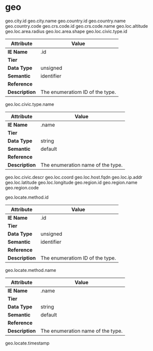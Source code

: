 # geo

geo.city.id
geo.city.name
geo.country.id
geo.country.name
geo.country.code
geo.crs.code.id
geo.crs.code.name
geo.loc.altitude
geo.loc.area.radius
geo.loc.area.shape
geo.loc.civic.type.id

Attribute | Value
--- | ---
**IE Name** | .id
**Tier** | 
**Data Type** | unsigned
**Semantic** | identifier
**Reference** | []()
**Description** | The enumeratiom ID of the  type.

geo.loc.civic.type.name

Attribute | Value
--- | ---
**IE Name** | .name
**Tier** | 
**Data Type** | string
**Semantic** | default
**Reference** | []()
**Description** | The enumeration name of the  type.

geo.loc.civic.descr
geo.loc.coord
geo.loc.host.fqdn
geo.loc.ip.addr
geo.loc.latitude
geo.loc.longitude
geo.region.id
geo.region.name
geo.region.code

geo.locate.method.id

Attribute | Value
--- | ---
**IE Name** | .id
**Tier** | 
**Data Type** | unsigned
**Semantic** | identifier
**Reference** | []()
**Description** | The enumeratiom ID of the  type.

geo.locate.method.name

Attribute | Value
--- | ---
**IE Name** | .name
**Tier** | 
**Data Type** | string
**Semantic** | default
**Reference** | []()
**Description** | The enumeration name of the  type.

geo.locate.timestamp
